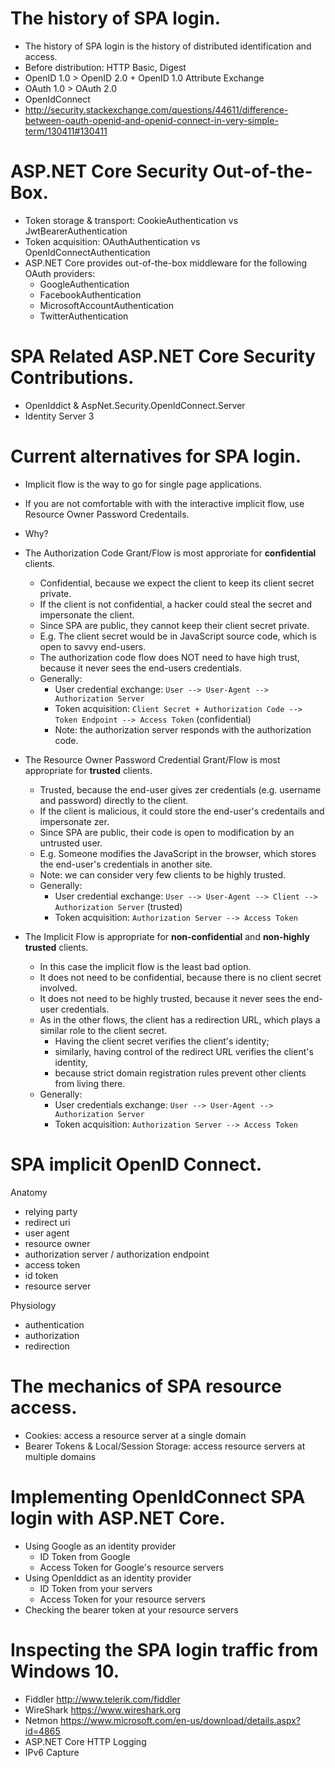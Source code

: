 
# The history of SPA login.

* The history of SPA login is the history of distributed identification and access.
* Before distribution: HTTP Basic, Digest
* OpenID 1.0 > OpenID 2.0 + OpenID 1.0 Attribute Exchange
* OAuth 1.0 > OAuth 2.0
* OpenIdConnect 
* http://security.stackexchange.com/questions/44611/difference-between-oauth-openid-and-openid-connect-in-very-simple-term/130411#130411

# ASP.NET Core Security Out-of-the-Box.

* Token storage & transport: CookieAuthentication vs JwtBearerAuthentication
* Token acquisition: OAuthAuthentication vs OpenIdConnectAuthentication
* ASP.NET Core provides out-of-the-box middleware for the following OAuth providers:
    * GoogleAuthentication
    * FacebookAuthentication 
    * MicrosoftAccountAuthentication
    * TwitterAuthentication

# SPA Related ASP.NET Core Security Contributions.

* OpenIddict & AspNet.Security.OpenIdConnect.Server
* Identity Server 3

# Current alternatives for SPA login.

* Implicit flow is the way to go for single page applications. 
* If you are not comfortable with with the interactive implicit flow, use Resource Owner Password Credentails.

* Why?

* The Authorization Code Grant/Flow is most approriate for **confidential** clients.
    * Confidential, because we expect the client to keep its client secret private.
    * If the client is not confidential, a hacker could steal the secret and impersonate the client.
    * Since SPA are public, they cannot keep their client secret private.
    * E.g. The client secret would be in JavaScript source code, which is open to savvy end-users.
    * The authorization code flow does NOT need to have high trust, because it never sees the end-users credentials.
    * Generally:
        * User credential exchange: `User --> User-Agent --> Authorization Server`
        * Token acquisition: `Client Secret + Authorization Code --> Token Endpoint --> Access Token` (confidential)
        * Note: the authorization server responds with the authorization code.

* The Resource Owner Password Credential Grant/Flow is most appropriate for **trusted** clients.
    * Trusted, because the end-user gives zer credentials (e.g. username and password) directly to the client. 
    * If the client is malicious, it could store the end-user's credentails and impersonate zer.
    * Since SPA are public, their code is open to modification by an untrusted user. 
    * E.g. Someone modifies the JavaScript in the browser, which stores the end-user's credentials in another site.
    * Note: we can consider very few clients to be highly trusted.
    * Generally:
        * User credential exchange: `User --> User-Agent --> Client --> Authorization Server` (trusted)
        * Token acquisition: `Authorization Server --> Access Token`
    
* The Implicit Flow is appropriate for **non-confidential** and **non-highly trusted** clients.
    * In this case the implicit flow is the least bad option.
    * It does not need to be confidential, because there is no client secret involved. 
    * It does not need to be highly trusted, because it never sees the end-user credentials.
    * As in the other flows, the client has a redirection URL, which plays a similar role to the client secret.
        * Having the client secret verifies the client's identity; 
        * similarly, having control of the redirect URL verifies the client's identity, 
        * because strict domain registration rules prevent other clients from living there.
    * Generally: 
        * User credentials exchange: `User --> User-Agent --> Authorization Server`
        * Token acquisition: `Authorization Server --> Access Token`

# SPA implicit OpenID Connect.

Anatomy

* relying party
* redirect uri
* user agent
* resource owner
* authorization server / authorization endpoint
* access token
* id token
* resource server

Physiology

* authentication
* authorization
* redirection

# The mechanics of SPA resource access. 

* Cookies: access a resource server at a single domain
* Bearer Tokens & Local/Session Storage: access resource servers at multiple domains

# Implementing OpenIdConnect SPA login with ASP.NET Core.

* Using Google as an identity provider
    * ID Token from Google
    * Access Token for Google's resource servers
* Using OpenIddict as an identity provider
    * ID Token from your servers
    * Access Token for your resource servers
* Checking the bearer token at your resource servers

# Inspecting the SPA login traffic from Windows 10.

* Fiddler http://www.telerik.com/fiddler
* WireShark https://www.wireshark.org
* Netmon https://www.microsoft.com/en-us/download/details.aspx?id=4865
* ASP.NET Core HTTP Logging
* IPv6 Capture